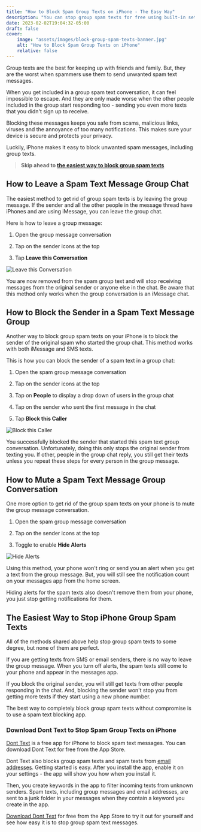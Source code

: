 ```yaml
---
title: "How to Block Spam Group Texts on iPhone - The Easy Way"
description: "You can stop group spam texts for free using built-in settings on your iPhone or downloading a text blocking app"
date: 2023-02-02T19:04:32-05:00
draft: false
cover:
    image: "assets/images/block-group-spam-texts-banner.jpg"
    alt: "How to Block Spam Group Texts on iPhone"
    relative: false 
---
```


Group texts are the best for keeping up with friends and family. But, they are the worst when spammers use them to send unwanted spam text messages. 

When you get included in a group spam text conversation, it can feel impossible to escape. And they are only made worse when the other people included in the group start responding too - sending you even more texts that you didn't sign up to receive.

Blocking these messages keeps you safe from scams, malicious links, viruses and the annoyance of too many notifications. This makes sure your device is secure and protects your privacy.

Luckily, iPhone makes it easy to block unwanted spam messages, including group texts.

> **Skip ahead to [the easiest way to block group spam texts](#the-easiest-way-to-stop-iphone-group-spam-texts)**

## How to Leave a Spam Text Message Group Chat

The easiest method to get rid of group spam texts is by leaving the group message. If the sender and all the other people in the message thread have iPhones and are using iMessage, you can leave the group chat.

Here is how to leave a group message:

1. Open the group message conversation

2. Tap on the sender icons at the top

3. Tap **Leave this Conversation**

![Leave this Conversation](/assets/images/leave-this-conversation.jpeg#center "Leave this Conversation")

You are now removed from the spam group text and will stop receiving messages from the original sender or anyone else in the chat. Be aware that this method only works when the group conversation is an iMessage chat.

## How to Block the Sender in a Spam Text Message Group

Another way to block group spam texts on your iPhone is to block the sender of the original spam who started the group chat. This method works with both iMessage and SMS texts.

This is how you can block the sender of a spam text in a group chat:

1. Open the spam group message conversation

2. Tap on the sender icons at the top

3. Tap on **People** to display a drop down of users in the group chat

4. Tap on the sender who sent the first message in the chat

5. Tap **Block this Caller**

![Block this Caller](/assets/images/block-this-caller.jpeg#center "Block this Caller")

You successfully blocked the sender that started this spam text group conversation. Unfortunately, doing this only stops the original sender from texting you. If other, people in the group chat reply, you still get their texts unless you repeat these steps for every person in the group message.

## How to Mute a Spam Text Message Group Conversation

One more option to get rid of the group spam texts on your phone is to mute the group message conversation. 

1. Open the spam group message conversation

2. Tap on the sender icons at the top

3. Toggle to enable **Hide Alerts**

![Hide Alerts](/assets/images/hide-alerts.jpeg#center "Hide Alerts")

Using this method, your phone won't ring or send you an alert when you get a text from the group message. But, you will still see the notification count on your messages app from the home screen. 

Hiding alerts for the spam texts also doesn't remove them from your phone, you just stop getting notifications for them.

## The Easiest Way to Stop iPhone Group Spam Texts 

All of the methods shared above help stop group spam texts to some degree, but none of them are perfect.

If you are getting texts from SMS or email senders, there is no way to leave the group message. When you turn off alerts, the spam texts still come to your phone and appear in the messages app.


If you block the original sender, you will still get texts from other people responding in the chat. And, blocking the sender won't stop you from getting more texts if they start using a new phone number. 

The best way to completely block group spam texts without compromise is to use a spam text blocking app.

### Download Dont Text to Stop Spam Group Texts on iPhone

[Dont Text](/download) is a free app for iPhone to block spam text messages. You can download Dont Text for free from the App Store.

Dont Text also blocks group spam texts and spam texts from [email addresses](/blog/block-spam-texts-email-addresses/). Getting started is easy. After you install the app, enable it on your settings - the app will show you how when you install it. 

Then, you create keywords in the app to filter incoming texts from unknown senders. Spam texts, including group messages and email addresses, are sent to a junk folder in your messages when they contain a keyword you create in the app.

[Download Dont Text](/download) for free from the App Store to try it out for yourself and see how easy it is to stop group spam text messages.